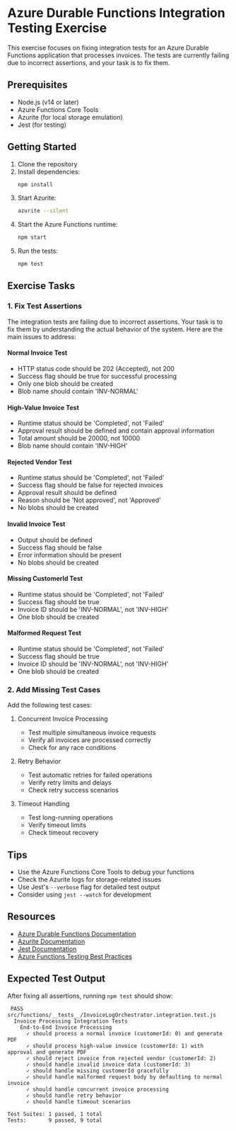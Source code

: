 # Azure Durable Functions Integration Testing Exercise

This exercise focuses on fixing integration tests for an Azure Durable Functions application that processes invoices. The tests are currently failing due to incorrect assertions, and your task is to fix them.

## Prerequisites

- Node.js (v14 or later)
- Azure Functions Core Tools
- Azurite (for local storage emulation)
- Jest (for testing)

## Getting Started

1. Clone the repository
2. Install dependencies:
   ```bash
   npm install
   ```
3. Start Azurite:
   ```bash
   azurite --silent
   ```
4. Start the Azure Functions runtime:
   ```bash
   npm start
   ```
5. Run the tests:
   ```bash
   npm test
   ```

## Exercise Tasks

### 1. Fix Test Assertions

The integration tests are failing due to incorrect assertions. Your task is to fix them by understanding the actual behavior of the system. Here are the main issues to address:

#### Normal Invoice Test
- HTTP status code should be 202 (Accepted), not 200
- Success flag should be true for successful processing
- Only one blob should be created
- Blob name should contain 'INV-NORMAL'

#### High-Value Invoice Test
- Runtime status should be 'Completed', not 'Failed'
- Approval result should be defined and contain approval information
- Total amount should be 20000, not 10000
- Blob name should contain 'INV-HIGH'

#### Rejected Vendor Test
- Runtime status should be 'Completed', not 'Failed'
- Success flag should be false for rejected invoices
- Approval result should be defined
- Reason should be 'Not approved', not 'Approved'
- No blobs should be created

#### Invalid Invoice Test
- Output should be defined
- Success flag should be false
- Error information should be present
- No blobs should be created

#### Missing CustomerId Test
- Runtime status should be 'Completed', not 'Failed'
- Success flag should be true
- Invoice ID should be 'INV-NORMAL', not 'INV-HIGH'
- One blob should be created

#### Malformed Request Test
- Runtime status should be 'Completed', not 'Failed'
- Success flag should be true
- Invoice ID should be 'INV-NORMAL', not 'INV-HIGH'
- One blob should be created

### 2. Add Missing Test Cases

Add the following test cases:

1. Concurrent Invoice Processing
   - Test multiple simultaneous invoice requests
   - Verify all invoices are processed correctly
   - Check for any race conditions

2. Retry Behavior
   - Test automatic retries for failed operations
   - Verify retry limits and delays
   - Check retry success scenarios

3. Timeout Handling
   - Test long-running operations
   - Verify timeout limits
   - Check timeout recovery

## Tips

- Use the Azure Functions Core Tools to debug your functions
- Check the Azurite logs for storage-related issues
- Use Jest's `--verbose` flag for detailed test output
- Consider using `jest --watch` for development

## Resources

- [Azure Durable Functions Documentation](https://docs.microsoft.com/en-us/azure/azure-functions/durable/durable-functions-overview)
- [Azurite Documentation](https://github.com/Azure/Azurite)
- [Jest Documentation](https://jestjs.io/docs/getting-started)
- [Azure Functions Testing Best Practices](https://docs.microsoft.com/en-us/azure/azure-functions/functions-test-a-function)

## Expected Test Output

After fixing all assertions, running `npm test` should show:

```
 PASS  src/functions/__tests__/InvoiceLogOrchestrator.integration.test.js
  Invoice Processing Integration Tests
    End-to-End Invoice Processing
      ✓ should process a normal invoice (customerId: 0) and generate PDF
      ✓ should process high-value invoice (customerId: 1) with approval and generate PDF
      ✓ should reject invoice from rejected vendor (customerId: 2)
      ✓ should handle invalid invoice data (customerId: 3)
      ✓ should handle missing customerId gracefully
      ✓ should handle malformed request body by defaulting to normal invoice
      ✓ should handle concurrent invoice processing
      ✓ should handle retry behavior
      ✓ should handle timeout scenarios

Test Suites: 1 passed, 1 total
Tests:       9 passed, 9 total
